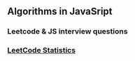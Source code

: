 ﻿## Algorithms in JavaSript

### Leetcode & JS interview questions

### [LeetCode Statistics](https://leetcode.com/DmitryVelichko/)


